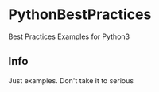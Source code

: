 # PythonBestPractices
Best Practices Examples for Python3

## Info
Just examples. Don't take it to serious

